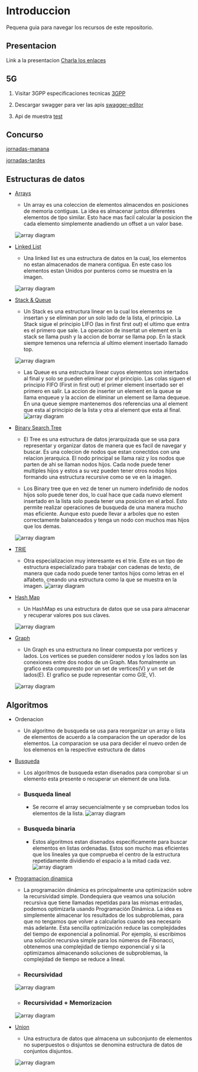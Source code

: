 # Introduccion

Pequena guia para navegar los recursos de este repositorio.

## Presentacion


Link a la presentacion [Charla los enlaces](./src/main/resources/presentation/)

## 5G

1. Visitar 3GPP especificaciones tecnicas [3GPP](https://portal.3gpp.org/?tbid=All&SubTB=#/55931-tdocs)

2. Descargar swagger para ver las apis [swagger-editor](https://github.com/swagger-api/swagger-editor)

3. Api de muestra [test](./src/main/resources/api/TS32291_Nchf_ConvergedCharging.yaml)


## Concurso

[jornadas-manana](www.hackerrank.com/cpifp-los-enlaces-jornadas-tecnicas-manana)

[jornadas-tardes](www.hackerrank.com/cpifp-los-enlaces-jornadas-tecnicas-tardes)

## Estructuras de datos

- [Arrays](./src/main/java/org/losenlaces/datastructures/ArrayExample.java)
    - Un array es una coleccion de elementos almacendos en posiciones de memoria contiguas. La idea es almacenar juntos diferentes elementos de tipo similar. Esto hace mas facil calcular la posicion the cada elemento simplemente anadiendo un offset a un valor base.

    ![array diagram](./src/main/resources/images/Array.png)

     
- [Linked List](./src/main/java/org/losenlaces/datastructures/LinkedListExample.java)
    - Una linked list es una estructura de datos en la cual, los elementos no estan almacenados de manera contigua. En este caso los elementos estan Unidos por punteros como se muestra en la imagen.

    ![array diagram](./src/main/resources/images/LinkedList.png)

- [Stack & Queue](./src/main/java/org/losenlaces/datastructures/StackAndQueuesExample.java)
    - Un Stack es una estructura linear en la cual los elementos se insertan y se eliminan por un solo lado de la lista, el principio. La Stack sigue el principio LIFO (las in first first out) el ultimo que entra es el primero que sale. La operacion de insertat un element en la stack se llama push y la accion de borrar se llama pop. En la stack siempre temenos una referncia al ultimo element insertado llamado top.

    ![array diagram](./src/main/resources/images/Stack.png)

    - Las Queue es una estructura linear cuyos elementos son intertados al final y solo se pueden eliminar por el principio. Las colas siguen el principio FIFO (First in first out) el primer element insertado ser el primero en salir. La accion de inserter un element en la queue se llama enqueue y la accion de eliminar un element se llama dequeue. En una queue siempre mantenemos dos referencias una al element que esta al principio de la lista y otra al element que esta al final.
    ![array diagram](./src/main/resources/images/Queue.png)


- [Binary Search Tree](./src/main/java/org/losenlaces/datastructures/BinaryTreeExample.java)
    - El Tree es una estructura de datos jerarquizada que se usa para representar y organizar datos de manera que es facil de navegar y buscar. Es una colecion de nodos que estan conectdos con una relacion jerarquica. El nodo principal se llama raiz y los nodos que parten de ahi se llaman nodos hijos. Cada node puede tener multiples hijos y estos a su vez pueden tener otros nodos hijos formando una estructura recursive como se ve en la imagen.

   - Los Binary tree que en vez de tener un numero indefinido de nodos hijos solo puede tener dos, lo cual hace que cada nuevo element insertado en la lista solo pueda tener una posicion en el arbol. Esto permite realizar operaciones de busqueda de una manera mucho mas eficiente. Aunque esto puede llevar a arboles que no esten correctamente balanceados y tenga un nodo con muchos mas hijos que los demas.

    ![array diagram](./src/main/resources/images/BST.png)

- [TRIE](./src/main/java/org/losenlaces/datastructures/BinaryTreeExample.java)
    - Otra especializacion muy interesante es el trie. Este es un tipo de estructura especializado para trabajar con cadenas de texto, de manera que cada nodo puede tener tantos hijos como letras en el alfabeto, creando una estructura como la que se muestra en la imagen.
    ![array diagram](./src/main/resources/images/Trie.png)

- [Hash Map](./src/main/java/org/losenlaces/datastructures/HashMapExample.java)
    - Un HashMap es una estructura de datos que se usa para almacenar y recuperar valores pos sus claves.

    ![array diagram](./src/main/resources/images/HashMap.png)

- [Graph](./src/main/java/org/losenlaces/datastructures/GraphExample.java)
    - Un Graph es una estructura no linear compuesta por vertices y lados. Los vertices se pueden considerer nodos y los lados son las conexiones entre dos nodos de un Graph.
    Mas fomalmente un grafico esta compuresto por un set de vertices(V) y un set de lados(E). El grafico se pude representar como G(E, V).


    ![array diagram](./src/main/resources/images/Graph.png)


## Algoritmos

- Ordenacion
    - Un algoritmo de busqueda se usa para reorganizar un array o lista de elementos de acuerdo a la comparacion the un operador de los elementos. La comparacion se usa para decider el nuevo orden de los elemenos en la respective estructura de datos

- [Busqueda](./src/main/java/org/losenlaces/algorithms/search/BinarySearch.java)
    - Los algoritmos de busqueda estan disenados para comprobar si un elemento esta presente o recuperar un element de una lista.
    - ### Busqueda lineal
        - Se recorre el array secuencialmente y se comprueban todos los elementos de la lista.
    ![array diagram](./src/main/resources/images/BusquedaLineal.png)

    - ### Busqueda binaria
        - Estos algoritmos estan disenados especificamente para buscar elementos en listas ordenadas. Estos son mucho mas eficientes que los lineales ya que comprueba el centro de la estructura repetidamente dividiendo el espacio a la mitad cada vez.
    ![array diagram](./src/main/resources/images/BusquedaBinaria.png)

- [Programacion dinamica](./src/main/java/org/losenlaces/algorithms/dynamic/Dynamic.java)
    - La programación dinámica es principalmente una optimización sobre la recursividad simple. Dondequiera que veamos una solución recursiva que tiene llamadas repetidas para las mismas entradas, podemos optimizarla usando Programación Dinámica. La idea es simplemente almacenar los resultados de los subproblemas, para que no tengamos que volver a calcularlos cuando sea necesario más adelante. Esta sencilla optimización reduce las complejidades del tiempo de exponencial a polinomial.
    Por ejemplo, si escribimos una solución recursiva simple para los números de Fibonacci, obtenemos una complejidad de tiempo exponencial y si la optimizamos almacenando soluciones de subproblemas, la complejidad de tiempo se reduce a lineal.

    - ### Recursividad
    ![array diagram](./src/main/resources/images/Recursividad.png)

    - ### Recursividad + Memorizacion
    ![array diagram](./src/main/resources/images/Memorization.png)

- [Union](./src/main/java/org/losenlaces/algorithms/union/DisjointSetExample.java)

    - Una estructura de datos que almacena un subconjunto de elementos no superpuestos o disjuntos se denomina estructura de datos de conjuntos disjuntos. 

    ![array diagram](./src/main/resources/images/Disjoint.png)
